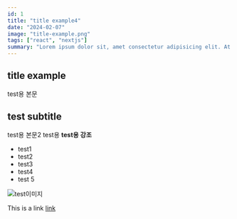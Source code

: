 ```yaml
---
id: 1
title: "title example4"
date: "2024-02-07"
image: "title-example.png"
tags: ["react", "nextjs"]
summary: "Lorem ipsum dolor sit, amet consectetur adipisicing elit. At eaque similique quae voluptates impedit. Fuga numquam unde cumque quod ullam amet asperiores, quidem temporibus eos adipisci beatae perferendis, eveniet molestias?"
---
```


## title example

test용 본문

## test subtitle

test용 본문2
test용 **test용 강조**

- test1
- test2
- test3
- test4
- test 5

![test이미지](/images/posts/test1/test1.png)

This is a link [link](https://google.com)
